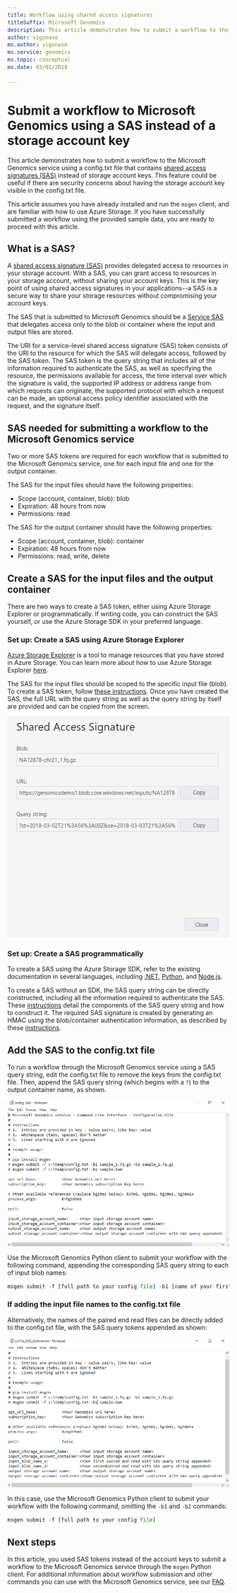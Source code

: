 ```yaml
---
title: Workflow using shared access signatures
titleSuffix: Microsoft Genomics
description: This article demonstrates how to submit a workflow to the Microsoft Genomics service using shared access signatures (SAS) instead of storage account keys.
author: vigunase
ms.author: vigunase
ms.service: genomics
ms.topic: conceptual
ms.date: 03/02/2018

---
```


# Submit a workflow to Microsoft Genomics using a SAS instead of a storage account key 

This article demonstrates how to submit a workflow to the Microsoft Genomics service using a config.txt file that contains [shared access signatures (SAS)](/azure/storage/common/storage-sas-overview) instead of storage account keys. This feature could be useful if there are security concerns about having the storage account key visible in the config.txt file. 

This article assumes you have already installed and run the `msgen` client, and are familiar with how to use Azure Storage. If you have successfully submitted a workflow using the provided sample data, you are ready to proceed with this article. 

## What is a SAS?
A [shared access signature (SAS)](/azure/storage/common/storage-sas-overview) provides delegated access to resources in your storage account. With a SAS, you can grant  access to resources in your storage account, without sharing your account keys. This is the key point of using shared access signatures in your applications--a SAS is a secure way to share your storage resources without compromising your account keys.

The SAS that is submitted to Microsoft Genomics should be a [Service SAS](/rest/api/storageservices/Constructing-a-Service-SAS) that delegates access only to the blob or container where the input and output files are stored. 

The URI for a service-level shared access signature (SAS) token consists of the URI to the resource for which the SAS will delegate access, followed by the SAS token. The SAS token is the query string that includes all of the information required to authenticate the SAS, as well as specifying the resource, the permissions available for access, the time interval over which the signature is valid, the supported IP address or address range from which requests can originate, the supported protocol with which a request can be made, an optional access policy identifier associated with the request, and the signature itself. 

## SAS needed for submitting a workflow to the Microsoft Genomics service
Two or more SAS tokens are required for each workflow that is submitted to the Microsoft Genomics service, one for each input file and one for the output container.

The SAS for the input files should have the following properties:
 - Scope (account, container, blob): blob
 - Expiration: 48 hours from now
 - Permissions: read

The SAS for the output container should have the following properties:
 - Scope (account, container, blob): container
 - Expiration: 48 hours from now
 - Permissions: read, write, delete


## Create a SAS for the input files and the output container
There are two ways to create a SAS token, either using Azure Storage Explorer or programmatically.  If writing code, you can construct the SAS yourself, or use the Azure Storage SDK in your preferred language.


### Set up: Create a SAS using Azure Storage Explorer

[Azure Storage Explorer](https://azure.microsoft.com/features/storage-explorer/) is a tool to manage resources that you have stored in Azure Storage.  You can learn more about how to use Azure Storage Explorer [here](/azure/vs-azure-tools-storage-manage-with-storage-explorer).

The SAS for the input files should be scoped to the specific input file (blob). To create a SAS token, follow [these instructions](/azure/storage/blobs/quickstart-storage-explorer). Once you have created the SAS, the full URL with the query string as well as the query string by itself are provided and can be copied from the screen.

 ![Genomics SAS Storage Explorer](./media/quickstart-input-sas/genomics-sas-storageexplorer.png "Genomics SAS Storage Explorer")


### Set up: Create a SAS programmatically

To create a SAS using the Azure Storage SDK, refer to the existing documentation in several languages, including [.NET](/azure/storage/common/storage-sas-overview), [Python](/azure/storage/blobs/storage-quickstart-blobs-python), and [Node.js](/azure/storage/blobs/storage-quickstart-blobs-nodejs). 

To create a SAS without an SDK, the SAS query string can be directly constructed, including all the information required to authenticate the SAS. These [instructions](/rest/api/storageservices/constructing-a-service-sas) detail the components of the SAS query string and how to construct it. The required SAS signature is created by generating an HMAC using the blob/container authentication information, as described by these [instructions](/rest/api/storageservices/service-sas-examples).


## Add the SAS to the config.txt file
To run a workflow through the Microsoft Genomics service using a SAS query string, edit the config.txt file to remove the keys from the config.txt file. Then, append the SAS query string (which begins with a `?`) to the output container name, as shown. 

![Genomics SAS config](./media/quickstart-input-sas/genomics-sas-config.png "Genomics SAS config")

Use the Microsoft Genomics Python client to submit your workflow with the following command, appending the corresponding SAS query string to each of input blob names:

```python
msgen submit -f [full path to your config file] -b1 [name of your first paired end read file, SAS query string appended] -b2 [name of your second paired end read file, SAS query string appended]
```

### If adding the input file names to the config.txt file
Alternatively, the names of the paired end read files can be directly added to the config.txt file, with the SAS query tokens appended as shown:

![Genomics SAS config blobnames](./media/quickstart-input-sas/genomics-sas-config-blobnames.png "Genomics SAS config blobnames")

In this case, use the Microsoft Genomics Python client to submit your workflow with the following command, omitting the `-b1` and `-b2` commands:

```python
msgen submit -f [full path to your config file] 
```

## Next steps
In this article, you used SAS tokens instead of the account keys to submit a workflow to the Microsoft Genomics service through the `msgen` Python client. For additional information about workflow submission and other commands you can use with the Microsoft Genomics service, see our [FAQ](frequently-asked-questions-genomics.yml).